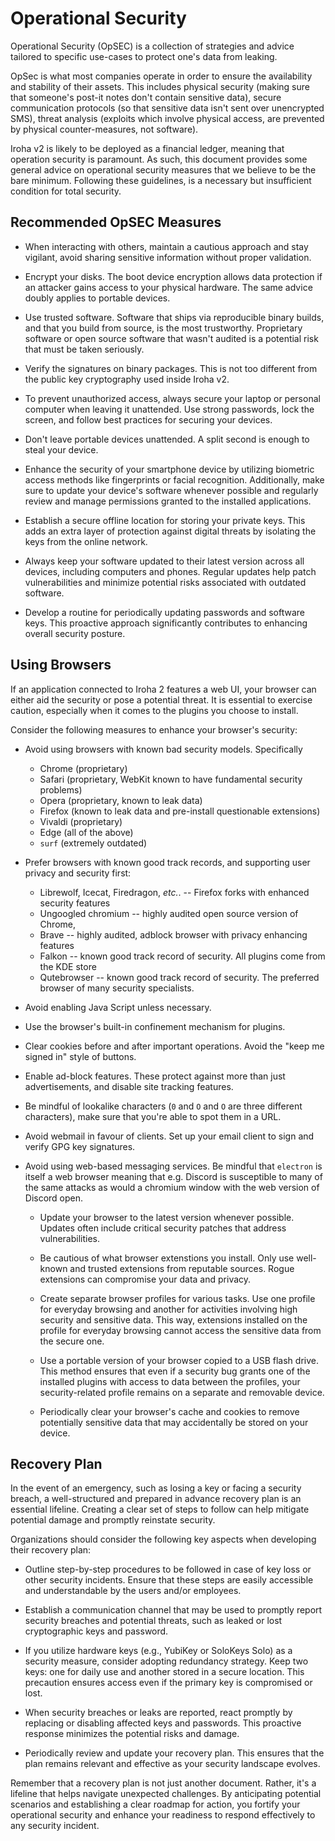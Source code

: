 # Operational Security

Operational Security (OpSEC) is a collection of strategies and advice tailored to specific use-cases to protect one's data from leaking. 

OpSec is what most companies operate in order to ensure the availability and stability of their assets. This includes physical security (making sure that someone's post-it notes don't contain sensitive data), secure communication protocols (so that sensitive data isn't sent over unencrypted SMS), threat analysis (exploits which involve physical access, are prevented by physical counter-measures, not software). 

Iroha v2 is likely to be deployed as a financial ledger, meaning that operation security is paramount. As such, this document provides some general advice on operational security measures that we believe to be the bare minimum. Following these guidelines, is a necessary but insufficient condition for total security. 

## Recommended OpSEC Measures

- When interacting with others, maintain a cautious approach and stay vigilant, avoid sharing sensitive information without proper validation.

- Encrypt your disks. The boot device encryption allows data protection if an attacker gains access to your physical hardware. The same advice doubly applies to portable devices.

- Use trusted software. Software that ships via reproducible binary builds, and that you build from source, is the most trustworthy. Proprietary software or open source software that wasn't audited is a potential risk that must be taken seriously. 

- Verify the signatures on binary packages. This is not too different from the public key cryptography used inside Iroha v2. 

- To prevent unauthorized access, always secure your laptop or personal computer when leaving it unattended. Use strong passwords, lock the screen, and follow best practices for securing your devices.

- Don't leave portable devices unattended. A split second is enough to steal your device. 

- Enhance the security of your smartphone device by utilizing biometric access methods like fingerprints or facial recognition. Additionally, make sure to update your device's software whenever possible and regularly review and manage permissions granted to the installed applications.

- Establish a secure offline location for storing your private keys. This adds an extra layer of protection against digital threats by isolating the keys from the online network.

- Always keep your software updated to their latest version across all devices, including computers and phones. Regular updates help patch vulnerabilities and minimize potential risks associated with outdated software.

- Develop a routine for periodically updating passwords and software keys. This proactive approach significantly contributes to enhancing overall security posture.

## Using Browsers

If an application connected to Iroha 2 features a web UI, your browser can either aid the security or pose a potential threat. It is essential to exercise caution, especially when it comes to the plugins you choose to install.

Consider the following measures to enhance your browser's security:
- Avoid using browsers with known bad security models. Specifically
  * Chrome (proprietary)
  * Safari (proprietary, WebKit known to have fundamental security problems)
  * Opera (proprietary, known to leak data)
  * Firefox (known to leak data and pre-install questionable extensions)
  * Vivaldi (proprietary)
  * Edge (all of the above)
  * `surf` (extremely outdated)
- Prefer browsers with known good track records, and supporting user privacy and security first:
  * Librewolf, Icecat, Firedragon, _etc._.  -- Firefox forks with enhanced security features
  * Ungoogled chromium -- highly audited open source version of Chrome, 
  * Brave -- highly audited, adblock browser with privacy enhancing features
  * Falkon -- known good track record of security. All plugins come from the KDE store
  * Qutebrowser -- known good track record of security. The preferred browser of many security specialists. 
  
- Avoid enabling Java Script unless necessary. 

- Use the browser's built-in confinement mechanism for plugins. 

- Clear cookies before and after important operations. Avoid the "keep me signed in" style of buttons. 

- Enable ad-block features. These protect against more than just advertisements, and disable site tracking features. 

- Be mindful of lookalike characters (`0` and `O` and `О` are three different characters), make sure that you're able to spot them in a URL. 

- Avoid webmail in favour of clients. Set up your email client to sign and verify GPG key signatures. 

- Avoid using web-based messaging services. Be mindful that `electron` is itself a web browser meaning that e.g. Discord is susceptible to many of the same attacks as would a chromium window with the web version of Discord open. 
  - Update your browser to the latest version whenever possible. Updates often include critical security patches that address vulnerabilities.

  - Be cautious of what browser extenstions you install. Only use well-known and trusted extensions from reputable sources. Rogue extensions can compromise your data and privacy.

  - Create separate browser profiles for various tasks. Use one profile for everyday browsing and another for activities involving high security and sensitive data. This way, extensions installed on the profile for everyday browsing cannot access the sensitive data from the secure one.

  - Use a portable version of your browser copied to a USB flash drive. This method ensures that even if a security bug grants one of the installed plugins with access to data between the profiles, your security-related profile remains on a separate and removable device.

  - Periodically clear your browser's cache and cookies to remove potentially sensitive data that may accidentally be stored on your device.

## Recovery Plan

In the event of an emergency, such as losing a key or facing a security breach, a well-structured and prepared in advance recovery plan is an essential lifeline. Creating a clear set of steps to follow can help mitigate potential damage and promptly reinstate security.

Organizations should consider the following key aspects when developing their recovery plan:

  - Outline step-by-step procedures to be followed in case of key loss or other security incidents. Ensure that these steps are easily accessible and understandable by the users and/or employees.

  - Establish a communication channel that may be used to promptly report security breaches and potential threats, such as leaked or lost cryptographic keys and password.

  - If you utilize hardware keys (e.g., YubiKey or SoloKeys Solo) as a security measure, consider adopting redundancy strategy. Keep two keys: one for daily use and another stored in a secure location. This precaution ensures access even if the primary key is compromised or lost.

  - When security breaches or leaks are reported, react promptly by replacing or disabling affected keys and passwords. This proactive response minimizes the potential risks and damage.

  - Periodically review and update your recovery plan. This ensures that the plan remains relevant and effective as your security landscape evolves.

Remember that a recovery plan is not just another document. Rather, it's a lifeline that helps navigate unexpected challenges. By anticipating potential scenarios and establishing a clear roadmap for action, you fortify your operational security and enhance your readiness to respond effectively to any security incident.
